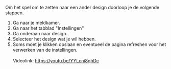 Om het spel om te zetten naar een ander design doorloop je de volgende stappen.<br/>

1. Ga naar je meldkamer.
2. Ga naar het tabblad "Instellingen"
3. Ga onderaan naar design.
4. Selecteer het design wat je wil hebben.
5. Soms moet je klikken opslaan en eventueel de pagina refreshen voor het verwerken van de instellingen.
<br/><br/>
Videolink: https://youtu.be/YYLcni8qhDc